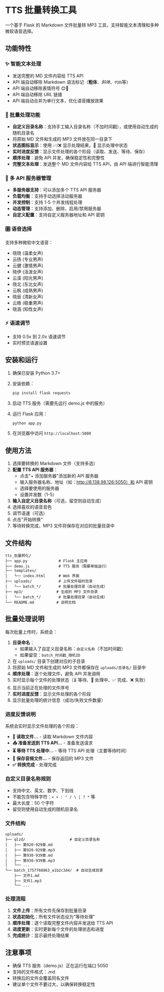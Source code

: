 # TTS 批量转换工具

一个基于 Flask 的 Markdown 文件批量转 MP3 工具，支持智能文本清理和多种微软语音选择。

## 功能特性

### ✨ 智能文本处理

- 发送完整的 MD 文件内容给 TTS API
- API 端自动移除 Markdown 语法标记（**粗体**、_斜体_、`代码`等）
- API 端自动移除表情符号 😊🎉
- API 端自动移除 URL 链接
- API 端自动合并为单行文本，优化语音播放效果

### 📁 批量处理功能

- **自定义目录名称**：支持手工输入目录名称（不加时间戳），或使用自动生成的随机目录名
- 将原始 MD 文件和生成的 MP3 文件放在同一目录下
- **状态图标显示**：使用 ✅/❌ 显示处理结果，🔄 显示处理中状态
- **实时进度反馈**：显示文件处理的各个阶段（读取、发送、等待、保存）
- **顺序处理**：避免 API 并发，确保稳定性和完整性
- **完整文本处理**：发送整个 MD 文件内容给 TTS API，由 API 端进行智能清理

### 🔗 多 API 服务器管理

- **多服务器支持**：可以添加多个 TTS API 服务器
- **负载均衡**：支持手动选择活动服务器
- **并发控制**：支持 1-5 个并发线程处理
- **动态管理**：支持添加、删除、启用/禁用服务器
- **自定义配置**：支持自定义服务器地址和 API 密钥

### 🎛️ 语音选择

支持多种微软中文语音：

- 晓晓 (温柔女声)
- 云扬 (专业男声)
- 云健 (激情男声)
- 晓伊 (活泼女声)
- 云溪 (阳光男声)
- 晓北 (东北女声)
- 云枫 (成熟男声)
- 晓辰 (清新女声)
- 云皓 (稳重男声)
- 晓涵 (知性女声)

### ⚡ 语速调节

- 支持 0.5x 到 2.0x 语速调节
- 实时预览语速设置

## 安装和运行

1. 确保已安装 Python 3.7+
2. 安装依赖：

   ```bash
   pip install flask requests
   ```

3. 启动 TTS 服务（需要先运行 demo.js 中的服务）

4. 运行 Flask 应用：

   ```bash
   python app.py
   ```

5. 在浏览器中访问 `http://localhost:5000`

## 使用方法

1. 选择要转换的 Markdown 文件（支持多选）
2. **配置 TTS API 服务器**：
   - 点击"+ 添加服务器"添加新的 API 服务器
   - 输入服务器名称、地址（如：http://8.138.98.126:5050）和 API 密钥
   - 选择要使用的服务器
   - 设置并发数（1-5）
3. **输入自定义目录名称**（可选，留空则自动生成）
4. 选择喜欢的语音音色
5. 调节语速（可选）
6. 点击"开始转换"
7. 等待转换完成，MP3 文件将保存在对应的批量目录中

## 文件结构

```
tts_批量转化/
├── app.py              # Flask 主应用
├── demo.js             # TTS 服务（需要单独运行）
├── templates/
│   └── index.html      # Web 界面
├── uploads/            # 上传文件临时目录
│   └── batch_*/        # 批量处理目录（自动生成）
├── mp3/               # 生成的 MP3 文件目录
│   └── batch_*/        # 批量处理目录（自动生成）
└── README.md          # 说明文档
```

## 批量处理说明

每次批量上传时，系统会：

1. **目录命名**：
   - 如果输入了自定义目录名称：`自定义名称`（不加时间戳）
   - 如果留空：`batch_时间戳_随机ID`
2. 在 `uploads/` 目录下创建对应的子目录
3. 将原始 MD 文件和生成的 MP3 文件都保存在 `uploads/目录名/` 目录中
4. **顺序处理**：逐个处理文件，避免 API 并发调用
5. 实时显示每个文件的处理状态（⏳ 等待、🔄 处理中、✅ 完成、❌ 失败）
6. 显示当前正在处理的文件序号
7. **实时进度反馈**：显示文件处理的各个阶段
8. 显示批量处理的统计信息（成功/失败文件数量）

### 进度反馈说明

系统会实时显示文件处理的各个阶段：

- **📖 读取文件...** - 读取 Markdown 文件内容
- **📤 准备发送到 TTS API...** - 准备发送请求
- **⏳ 等待 TTS 处理中...** - 等待 TTS API 处理（主要等待时间）
- **💾 保存音频文件...** - 保存返回的 MP3 文件
- **✅ 转换完成** - 处理完成

### 自定义目录名称规则

- 支持中文、英文、数字、下划线
- 不能包含特殊字符：`< > : " / \ | ? *` 等
- 最大长度：50 个字符
- 留空则使用自动生成的随机目录名

### 文件结构

```
uploads/
├── qlzd/                    # 自定义目录名称
│   ├── 第920-929章.md
│   ├── 第920-929章.mp3
│   ├── 第930-939章.md
│   ├── 第930-939章.mp3
│   └── ...
└── batch_1757768863_a1b2c3d4/  # 自动生成目录
    ├── 文件1.md
    ├── 文件1.mp3
    └── ...
```

### 处理流程

1. **文件上传**：所有文件先保存到批量目录
2. **状态初始化**：所有文件状态设为"等待处理"
3. **顺序处理**：逐个读取完整文件内容并发送给 TTS API
4. **进度更新**：实时更新每个文件的处理状态和进度
5. **完成统计**：显示最终处理结果

## 注意事项

- 确保 TTS 服务（demo.js）正在运行在端口 5050
- 支持的文件格式：.md
- 转换后的文件会覆盖同名文件
- 建议单个文件不要过大，以确保转换稳定性
